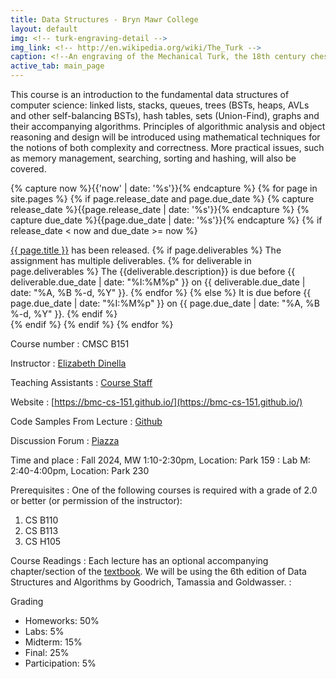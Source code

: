 ```yaml
---
title: Data Structures - Bryn Mawr College
layout: default
img: <!-- turk-engraving-detail -->
img_link: <!-- http://en.wikipedia.org/wiki/The_Turk -->
caption: <!--An engraving of the Mechanical Turk, the 18th century chess-playing automaton -->
active_tab: main_page 
---
```



This course is an introduction to the fundamental data structures of computer science: linked lists,
stacks, queues, trees (BSTs, heaps, AVLs and other self-balancing BSTs), hash tables,
sets (Union-Find), graphs and their accompanying algorithms. Principles of algorithmic
analysis and object reasoning and design will be introduced using mathematical techniques
for the notions of both complexity and correctness. More practical issues, such as memory
management, searching, sorting and hashing, will also be covered.

<!-- Display an alert about upcoming homework assignments -->
{% capture now %}{{'now' | date: '%s'}}{% endcapture %}
{% for page in site.pages %}
{% if page.release_date and page.due_date %}
{% capture release_date %}{{page.release_date | date: '%s'}}{% endcapture %}
{% capture due_date %}{{page.due_date | date: '%s'}}{% endcapture %}
{% if release_date < now and due_date >= now %}
<div class="alert alert-info">
<a href="{{site.url}}{{site.baseurl}}{{page.url}}">{{ page.title }}</a> has been released.  
{% if page.deliverables %}
The assignment has multiple deliverables.
{% for deliverable in page.deliverables %}
The {{deliverable.description}} is due before {{ deliverable.due_date | date: "%I:%M%p" }} on {{ deliverable.due_date | date: "%A, %B %-d, %Y" }}.  
{% endfor %}
{% else %}
It is due before {{ page.due_date | date: "%I:%M%p" }} on {{ page.due_date | date: "%A, %B %-d, %Y" }}.
{% endif %}
</div>
{% endif %}
{% endif %}
{% endfor %}
<!-- End alert for upcoming homework assignments -->


<!--
<div class="alert alert-info" markdown="1">
Check out the [excellent final projects](http://crowdsourcing-class.org/final-projects-2016.html) from last year's class.
</div>
-->


Course number
: CMSC B151 

Instructor
: [Elizabeth Dinella](https://www.seas.upenn.edu/~edinella/)

Teaching Assistants
: [Course Staff](staff.html) 

Website 
: [https://bmc-cs-151.github.io/](https://bmc-cs-151.github.io/)

Code Samples From Lecture
: [Github](https://github.com/BMC-CS-151/class-examples-f24)

Discussion Forum
: [Piazza](https://piazza.com/class/m0jmvenkle36yh)

Time and place
: Fall 2024, MW 1:10-2:30pm, Location: Park 159
: Lab M: 2:40-4:00pm, Location: Park 230

Prerequisites
: One of the following courses is required with a grade of 2.0 or better (or permission of
the instructor):
1. CS B110
2. CS B113
3. CS H105

Course Readings
: Each lecture has an optional accompanying chapter/section of the [textbook](https://www.wiley.com/en-us/Data+Structures+and+Algorithms+in+Java%2C+6th+Edition-p-9781118771334). We will be using the 6th edition of Data Structures and Algorithms by Goodrich, Tamassia and Goldwasser. 
: 

Grading
* Homeworks: 50%
* Labs: 5%
* Midterm: 15%
* Final: 25% 
* Participation: 5%


<!---
Late day policy
: As a general rule, no late homework will be accepted.
<br>
See the <a href="{{ site.url }}{{ site.baseurl }}/policies.html">Policies</a> for more details.
-->

<!--#### Acknowledgments-->
